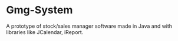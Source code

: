 # Gmg-System
A prototype of stock/sales manager software made in Java and with libraries like JCalendar, iReport.

